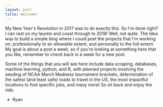 ```yaml
---
layout: post
title: Welcome!
---
```


My New Year's Resolution in 2017 was to do exactly this. So I'm done right? I can rest on my laurels and coast through to 2018! Well, not quite. The idea was to build a simple blog where I could post the projects that I'm working on, professionally to an allowable extent, and personally to the full extent. My goal is about a post a week, so if you're looking at something here that you like, remember to check back in a week for a new post. 

Some of the things that you will see here include data scraping, databases, machine learning, python, and R, with planned projects involving the seeding of NCAA March Madness tournament brackets, determination of the safest (and least safe) roads to travel in the US, the most impactful locations to find specific jobs, and many more! So sit back and enjoy the ride.

- Ryan
